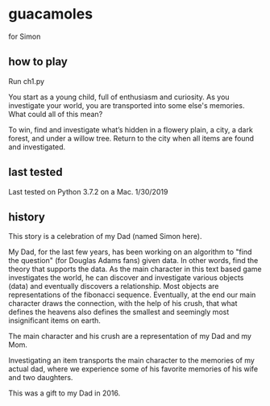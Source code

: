 # guacamoles
for Simon

## how to play
Run ch1.py

You start as a young child, full of enthusiasm and curiosity. As you investigate your world, you are transported into some else's memories. What could all of this mean?

To win, find and investigate what’s hidden in a flowery plain, a city, a dark forest, and under a willow tree. Return to the city when all items are found and investigated.

## last tested
Last tested on Python 3.7.2 on a Mac. 1/30/2019

## history
This story is a celebration of my Dad (named Simon here).

My Dad, for the last few years, has been working on an algorithm to "find the question" (for Douglas Adams fans) given data. In other words, find the theory that supports the data. As the main character in this text based game investigates the world, he can discover and investigate various objects (data) and eventually discovers a relationship. Most objects are representations of the fibonacci sequence. Eventually, at the end our main character draws the connection, with the help of his crush, that what defines the heavens also defines the smallest and seemingly most insignificant items on earth.

The main character and his crush are a representation of my Dad and my Mom. 

Investigating an item transports the main character to the memories of my actual dad, where we experience some of his favorite memories of his wife and two daughters.

This was a gift to my Dad in 2016.
